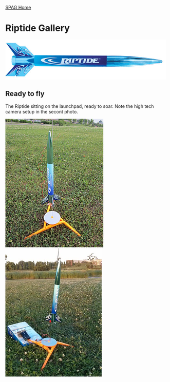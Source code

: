 [SPAG Home](www.github.io)

# Riptide Gallery

![estes-riptide.jpg](./images/estes-riptide.jpg)

## Ready to fly

The Riptide sitting on the launchpad, ready to soar. Note the high tech camera
setup in the secont photo.

![01_on_launchpad_small.JPG](./images/01_on_launchpad_small.JPG)
![02_on_launchpad_with_camera_small.jpg](./images/02_on_launchpad_with_camera_small.jpg)

